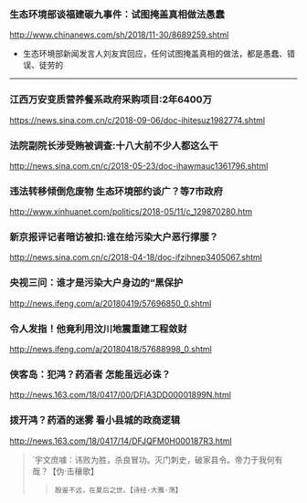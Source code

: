### 生态环境部谈福建碳九事件：试图掩盖真相做法愚蠢
http://www.chinanews.com/sh/2018/11-30/8689259.shtml
- 生态环境部新闻发言人刘友宾回应，任何试图掩盖真相的做法，都是愚蠢、错误、徒劳的
---
### 江西万安变质营养餐系政府采购项目:2年6400万
https://news.sina.com.cn/c/2018-09-06/doc-ihitesuz1982774.shtml
### 法院副院长涉受贿被调查:十八大前不少人都这么干
http://news.sina.com.cn/c/2018-05-23/doc-ihawmauc1361796.shtml
### 违法转移倾倒危废物 生态环境部约谈广？等7市政府
http://www.xinhuanet.com/politics/2018-05/11/c_129870280.htm
### 新京报评记者暗访被扣:谁在给污染大户恶行撑腰？
http://news.sina.com.cn/c/2018-04-18/doc-ifzihnep3405067.shtml
### 央视三问：谁才是污染大户身边的“黑保护
http://news.ifeng.com/a/20180419/57696850_0.shtml
### 令人发指！他竟利用汶川地震重建工程敛财
http://news.ifeng.com/a/20180418/57688998_0.shtml
### 侠客岛：犯鸿？药酒者 怎能虽远必诛？
http://news.163.com/18/0417/00/DFIA3DD00001899N.html
### 拨开鸿？药酒的迷雾 看小县城的政商逻辑
http://news.163.com/18/0417/14/DFJQFM0H000187R3.html
>`宇文庶噱：讳败为胜，杀良冒功。灭门刺史，破家县令。帝力于我何有哉？【伪·击穰歌】
>>`殷鉴不远，在夏后之世。【诗经·大雅·荡】`